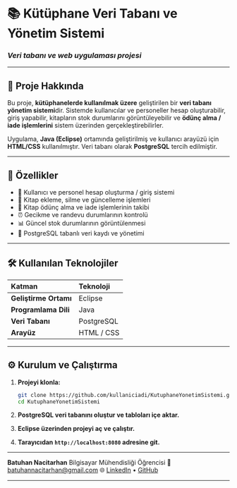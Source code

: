 # 📚 Kütüphane Veri Tabanı ve Yönetim Sistemi

### *Veri tabanı ve web uygulaması projesi*

---

## 🚀 Proje Hakkında

Bu proje, **kütüphanelerde kullanılmak üzere** geliştirilen bir **veri tabanı yönetim sistemi**dir.
Sistemde kullanıcılar ve personeller hesap oluşturabilir, giriş yapabilir, kitapların stok durumlarını görüntüleyebilir ve **ödünç alma / iade işlemlerini** sistem üzerinden gerçekleştirebilirler.

Uygulama, **Java (Eclipse)** ortamında geliştirilmiş ve kullanıcı arayüzü için **HTML/CSS** kullanılmıştır.
Veri tabanı olarak **PostgreSQL** tercih edilmiştir.

---

## 🧩 Özellikler

* 👤 Kullanıcı ve personel hesap oluşturma / giriş sistemi
* 📖 Kitap ekleme, silme ve güncelleme işlemleri
* 🔁 Kitap ödünç alma ve iade işlemlerinin takibi
* ⏰ Gecikme ve randevu durumlarının kontrolü
* 📊 Güncel stok durumlarının görüntülenmesi
* 💾 PostgreSQL tabanlı veri kaydı ve yönetimi

---

## 🛠️ Kullanılan Teknolojiler

| Katman                | Teknoloji  |
| :-------------------- | :--------- |
| **Geliştirme Ortamı** | Eclipse    |
| **Programlama Dili**  | Java       |
| **Veri Tabanı**       | PostgreSQL |
| **Arayüz**            | HTML / CSS |

---

## ⚙️ Kurulum ve Çalıştırma

1. **Projeyi klonla:**

   ```bash
   git clone https://github.com/kullaniciadi/KutuphaneYonetimSistemi.git
   cd KutuphaneYonetimSistemi
   ```
2. **PostgreSQL veri tabanını oluştur ve tabloları içe aktar.**
3. **Eclipse üzerinden projeyi aç ve çalıştır.**
4. **Tarayıcıdan `http://localhost:8080` adresine git.**

---


**Batuhan Nacitarhan**
Bilgisayar Mühendisliği Öğrencisi
📧 [batuhannacitarhan@gmail.com](mailto:batuhannacitarhan@gmail.com)
🌐 [LinkedIn](https://www.linkedin.com/in/batuhan-nacitarhan) • [GitHub](https://github.com/BatuhanNacitarhan)

---


